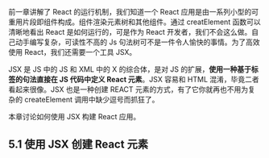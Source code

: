 前一章讲解了 React 的运行机制，我们知道一个 React 应用是由一系列小型的可重用片段即组件构成。组件渲染元素树和其他组件。通过 creatElement 函数可以清晰地看出 React 是如何运行的，可是作为 React 开发者，我们不会这么做。自己动手编写复杂，可读性不高的 Js 句法树可不是一件令人愉快的事情。为了高效使用 React，我们还需要一个工具 JSX。

JSX 是 JS 中的 JS 和 XML 中的 X 的综合体，是对 JS 的扩展，**使用一种基于标签的句法直接在 JS 代码中定义 React 元素**。JSX 容易和 HTML 混淆，毕竟二者看起来很像。JSX 也是一种创建 REACT 元素的方式，有了它你就再也不用为复杂的 createElement 调用中缺少逗号而抓狂了。

本章讨论如何使用 JSX 构建 React 应用。

## 5.1 使用 JSX 创建 React 元素

```html

```

